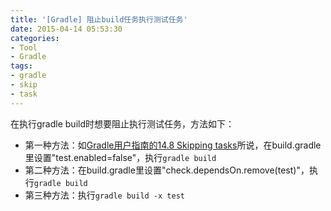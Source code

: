 ```yaml
---
title: '[Gradle] 阻止build任务执行测试任务'
date: 2015-04-14 05:53:30
categories: 
- Tool
- Gradle
tags: 
- gradle
- skip
- task
---
```

在执行gradle build时想要阻止执行测试任务，方法如下：

- 第一种方法：如[Gradle用户指南的14.8 Skipping tasks](https://docs.gradle.org/current/userguide/more_about_tasks.html#N10E33)所说，在build.gradle里设置"test.enabled=false"，执行`gradle build`
- 第二种方法：在build.gradle里设置"check.dependsOn.remove(test)"，执行`gradle build`
- 第三种方法：执行`gradle build -x test`